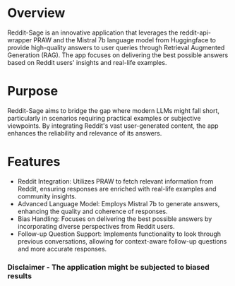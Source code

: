 # Overview
Reddit-Sage is an innovative application that leverages the reddit-api-wrapper PRAW and the Mistral 7b language model from Huggingface to provide high-quality answers to user queries through Retrieval Augmented Generation (RAG). The app focuses on delivering the best possible answers based on Reddit users' insights and real-life examples.
# Purpose
Reddit-Sage aims to bridge the gap where modern LLMs might fall short, particularly in scenarios requiring practical examples or subjective viewpoints. By integrating Reddit's vast user-generated content, the app enhances the reliability and relevance of its answers.

# Features
* Reddit Integration: Utilizes PRAW to fetch relevant information from Reddit, ensuring responses are enriched with real-life examples and community insights.
* Advanced Language Model: Employs Mistral 7b to generate answers, enhancing the quality and coherence of responses.
* Bias Handling: Focuses on delivering the best possible answers by incorporating diverse perspectives from Reddit users.
* Follow-up Question Support: Implements functionality to look through previous conversations, allowing for context-aware follow-up questions and more accurate responses.




### Disclaimer - The application might be subjected to biased results
